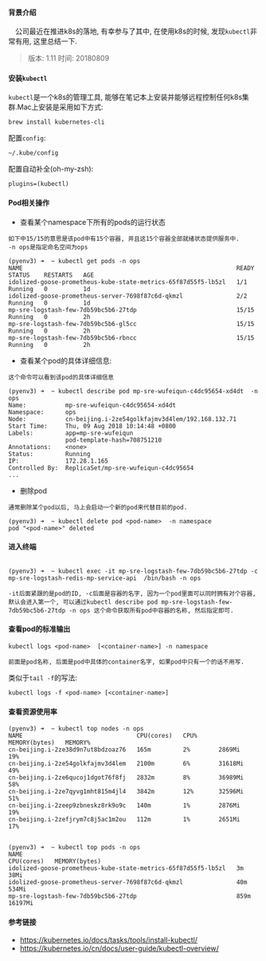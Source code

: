 #### 背景介绍

&emsp;公司最近在推进k8s的落地, 有幸参与了其中, 在使用k8s的时候, 发现`kubectl`非常有用, 这里总结一下.

> 版本: 1.11
> 时间: 20180809

#### 安装`kubectl`

`kubectl`是一个k8s的管理工具, 能够在笔记本上安装并能够远程控制任何k8s集群.Mac上安装是采用如下方式:

```
brew install kubernetes-cli
```

配置`config`:

```
~/.kube/config
```

配置自动补全(oh-my-zsh):

```
plugins=(kubectl)
```


#### Pod相关操作

* 查看某个namespace下所有的pods的运行状态

```
如下中15/15的意思是该pod中有15个容器, 并且这15个容器全部就绪状态提供服务中.
-n ops是指定命名空间为ops

(pyenv3) ➜  ~ kubectl get pods -n ops
NAME                                                            READY     STATUS    RESTARTS   AGE
idolized-goose-prometheus-kube-state-metrics-65f87d55f5-lb5zl   1/1       Running   0          1d
idolized-goose-prometheus-server-7698f87c6d-qkmzl               2/2       Running   0          1d
mp-sre-logstash-few-7db59bc5b6-27tdp                            15/15     Running   0          2h
mp-sre-logstash-few-7db59bc5b6-gl5cc                            15/15     Running   0          2h
mp-sre-logstash-few-7db59bc5b6-rbncc                            15/15     Running   0          2h
```

* 查看某个pod的具体详细信息:

```
这个命令可以看到该pod的具体详细信息

(pyenv3) ➜  ~ kubectl describe pod mp-sre-wufeiqun-c4dc95654-xd4dt  -n ops
Name:           mp-sre-wufeiqun-c4dc95654-xd4dt
Namespace:      ops
Node:           cn-beijing.i-2ze54golkfajmv3d4lem/192.168.132.71
Start Time:     Thu, 09 Aug 2018 10:14:48 +0800
Labels:         app=mp-sre-wufeiqun
                pod-template-hash=708751210
Annotations:    <none>
Status:         Running
IP:             172.28.1.165
Controlled By:  ReplicaSet/mp-sre-wufeiqun-c4dc95654
...

```

* 删除pod

```
通常删除某个pod以后, 马上会启动一个新的pod来代替目前的pod.

(pyenv3) ➜  ~ kubectl delete pod <pod-name>  -n namespace
pod "<pod-name>" deleted
```

#### 进入终端

```

(pyenv3) ➜  ~ kubectl exec -it mp-sre-logstash-few-7db59bc5b6-27tdp -c mp-sre-logstash-redis-mp-service-api  /bin/bash -n ops

-it后面紧跟的是pod的ID, -c后面是容器的名字, 因为一个pod里面可以同时拥有对个容器, 默认会进入第一个, 可以通过kubectl describe pod mp-sre-logstash-few-7db59bc5b6-27tdp -n ops 这个命令获取所有pod中容器的名称, 然后指定即可.
```

#### 查看pod的标准输出

```
kubectl logs <pod-name>  [<container-name>] -n namespace

前面是pod名称, 后面是pod中具体的container名字, 如果pod中只有一个的话不用写.
```

类似于`tail -f`的写法:

```
kubectl logs -f <pod-name> [<container-name>]
```


#### 查看资源使用率

```
(pyenv3) ➜  ~ kubectl top nodes -n ops
NAME                                CPU(cores)   CPU%      MEMORY(bytes)   MEMORY%
cn-beijing.i-2ze38d9n7ut8bdzoaz76   165m         2%        2869Mi          19%
cn-beijing.i-2ze54golkfajmv3d4lem   2100m        6%        31618Mi         49%
cn-beijing.i-2ze6qucoj1dgot76f8fj   2832m        8%        36989Mi         58%
cn-beijing.i-2ze7qyvg1mht815m4jl4   3842m        12%       32596Mi         51%
cn-beijing.i-2zeep9zbneskz8rk9o9c   140m         1%        2876Mi          19%
cn-beijing.i-2zefjrym7c8j5ac1m2ou   112m         1%        2651Mi          17%


(pyenv3) ➜  ~ kubectl top pods -n ops
NAME                                                            CPU(cores)   MEMORY(bytes)
idolized-goose-prometheus-kube-state-metrics-65f87d55f5-lb5zl   3m           38Mi
idolized-goose-prometheus-server-7698f87c6d-qkmzl               40m          534Mi
mp-sre-logstash-few-7db59bc5b6-27tdp                            859m         16197Mi
```


#### 参考链接

* https://kubernetes.io/docs/tasks/tools/install-kubectl/
* https://kubernetes.io/cn/docs/user-guide/kubectl-overview/